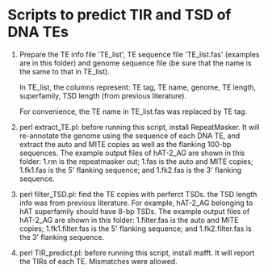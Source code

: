 # Scripts to predict TIR and TSD of DNA TEs

1. Prepare the TE info file 'TE_list', TE sequence file 'TE_list.fas' (examples are in this folder) and genome sequence file (be sure that the name is the same to that in TE_list).

   In TE_list, the columns represent: TE tag, TE name, genome, TE length, superfamily, TSD length (from previous literature).

   For convenience, the TE name in TE_list.fas was replaced by TE tag.

2. perl extract_TE.pl: before running this script, install RepeatMasker. It will re-annotate the genome using the sequence of each DNA TE, and extract the auto and MITE copies as well as the flanking 100-bp sequences. The example output files of hAT-2_AG are shown in this folder: 1.rm is the repeatmasker out; 1.fas is the auto and MITE copies; 1.fk1.fas is the 5' flanking sequence; and 1.fk2.fas is the 3' flanking sequence.

3. perl filter_TSD.pl: find the TE copies with perferct TSDs. the TSD length info was from previous literature. For example, hAT-2_AG belonging to hAT superfamily should have 8-bp TSDs. The example output files of hAT-2_AG are shown in this folder: 1.filter.fas is the auto and MITE copies; 1.fk1.filter.fas is the 5' flanking sequence; and 1.fk2.filter.fas is the 3' flanking sequence.

4. perl TIR_predict.pl: before running this script, install mafft. It will report the TIRs of each TE. Mismatches were allowed.
